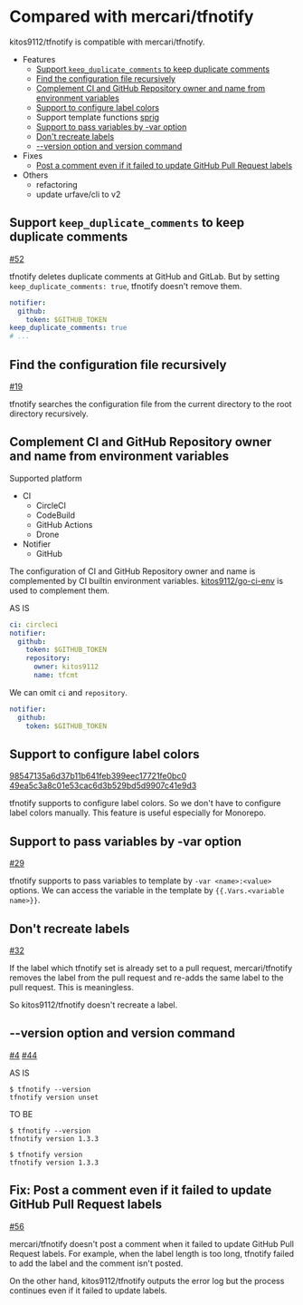 # Compared with mercari/tfnotify

kitos9112/tfnotify is compatible with mercari/tfnotify.

* Features
  * [Support `keep_duplicate_comments` to keep duplicate comments](#support-keep_duplicate_comments-to-keep-duplicate-comments)
  * [Find the configuration file recursively](#find-the-configuration-file-recursively)
  * [Complement CI and GitHub Repository owner and name from environment variables](#complement-ci-and-github-repository-owner-and-name-from-environment-variables)
  * [Support to configure label colors](#support-to-configure-label-colors)
  * Support template functions [sprig](http://masterminds.github.io/sprig/)
  * [Support to pass variables by -var option](#support-to-pass-variables-by--var-option)
  * [Don't recreate labels](#dont-recreate-labels)
  * [--version option and version command](#--version-option-and-version-command)
* Fixes
  * [Post a comment even if it failed to update GitHub Pull Request labels](#fix-post-a-comment-even-if-it-failed-to-update-github-pull-request-labels)
* Others
  * refactoring
  * update urfave/cli to v2

## Support `keep_duplicate_comments` to keep duplicate comments

[#52](https://github.com/kitos9112/tfnotify/pull/52)

tfnotify deletes duplicate comments at GitHub and GitLab.
But by setting `keep_duplicate_comments: true`, tfnotify doesn't remove them.

```yaml
notifier:
  github:
    token: $GITHUB_TOKEN
keep_duplicate_comments: true
# ...
```

## Find the configuration file recursively

[#19](https://github.com/kitos9112/tfnotify/pull/19)

tfnotify searches the configuration file from the current directory to the root directory recursively.

## Complement CI and GitHub Repository owner and name from environment variables

Supported platform

* CI
  * CircleCI
  * CodeBuild
  * GitHub Actions
  * Drone
* Notifier
  * GitHub

The configuration of CI and GitHub Repository owner and name is complemented by CI builtin environment variables.
[kitos9112/go-ci-env](https://github.com/kitos9112/go-ci-env) is used to complement them.

AS IS

```yaml
ci: circleci
notifier:
  github:
    token: $GITHUB_TOKEN
    repository:
      owner: kitos9112
      name: tfcmt
```

We can omit `ci` and `repository`.

```yaml
notifier:
  github:
    token: $GITHUB_TOKEN
```

## Support to configure label colors

[98547135a6d37b11b641feb399eec17721fe0bc0](https://github.com/kitos9112/tfnotify/commit/98547135a6d37b11b641feb399eec17721fe0bc0)
[49ea5c3a8c01e53cac6d3b529bd5d9907c41e9d3](https://github.com/kitos9112/tfnotify/commit/49ea5c3a8c01e53cac6d3b529bd5d9907c41e9d3)

tfnotify supports to configure label colors.
So we don't have to configure label colors manually.
This feature is useful especially for Monorepo.

## Support to pass variables by -var option

[#29](https://github.com/kitos9112/tfnotify/pull/29)

tfnotify supports to pass variables to template by `-var <name>:<value>` options.
We can access the variable in the template by `{{.Vars.<variable name>}}`.

## Don't recreate labels

[#32](https://github.com/kitos9112/tfnotify/pull/32)

If the label which tfnotify set is already set to a pull request, mercari/tfnotify removes the label from the pull request and re-adds the same label to the pull request.
This is meaningless.

So kitos9112/tfnotify doesn't recreate a label.

## --version option and version command

[#4](https://github.com/kitos9112/tfnotify/pull/4)
[#44](https://github.com/kitos9112/tfnotify/pull/44)

AS IS

```
$ tfnotify --version
tfnotify version unset
```

TO BE

```
$ tfnotify --version
tfnotify version 1.3.3

$ tfnotify version
tfnotify version 1.3.3
```

## Fix: Post a comment even if it failed to update GitHub Pull Request labels

[#56](https://github.com/kitos9112/tfnotify/pull/56)

mercari/tfnotify doesn't post a comment when it failed to update GitHub Pull Request labels.
For example, when the label length is too long, tfnotify failed to add the label and the comment isn't posted.

On the other hand, kitos9112/tfnotify outputs the error log but the process continues even if it failed to update labels.
